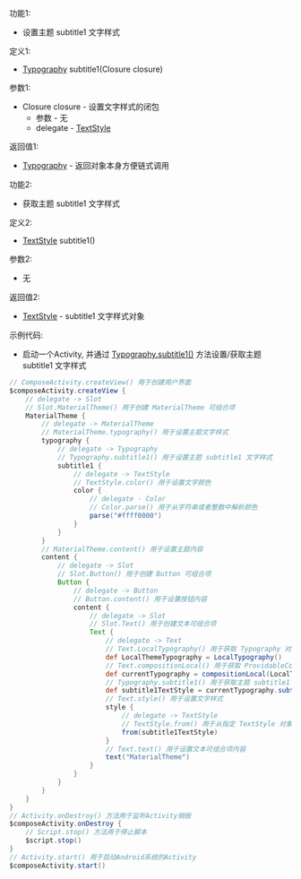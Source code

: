 功能1:

+ 设置主题 subtitle1 文字样式

定义1:

+ [Typography](/API/UI/Compose/Theme/Typography/Typography/README.md) subtitle1(Closure closure)

参数1:

+ Closure closure - 设置文字样式的闭包
    + 参数 - 无
    + delegate - [TextStyle](/API/UI/Compose/Theme/Typography/TextStyle/README.md)

返回值1:

+ [Typography](/API/UI/Compose/Theme/Typography/Typography/README.md) - 返回对象本身方便链式调用

功能2:

+ 获取主题 subtitle1 文字样式

定义2:

+ [TextStyle](/API/UI/Compose/Theme/Typography/TextStyle/README.md) subtitle1()

参数2:

+ 无

返回值2:

+ [TextStyle](/API/UI/Compose/Theme/Typography/TextStyle/README.md) - subtitle1 文字样式对象

示例代码:

+ 启动一个Activity,
  并通过 [Typography.subtitle1()](/API/UI/Compose/Theme/Typography/Typography/README.md?id=subtitle1)
  方法设置/获取主题 subtitle1 文字样式

```groovy
// ComposeActivity.createView() 用于创建用户界面
$composeActivity.createView {
    // delegate -> Slot
    // Slot.MaterialTheme() 用于创建 MaterialTheme 可组合项
    MaterialTheme {
        // delegate -> MaterialTheme
        // MaterialTheme.typography() 用于设置主题文字样式
        typography {
            // delegate -> Typography
            // Typography.subtitle1() 用于设置主题 subtitle1 文字样式
            subtitle1 {
                // delegate -> TextStyle
                // TextStyle.color() 用于设置文字颜色
                color {
                    // delegate - Color
                    // Color.parse() 用于从字符串或者整数中解析颜色
                    parse("#ffff0000")
                }
            }
        }
        // MaterialTheme.content() 用于设置主题内容
        content {
            // delegate -> Slot
            // Slot.Button() 用于创建 Button 可组合项
            Button {
                // delegate -> Button
                // Button.content() 用于设置按钮内容
                content {
                    // delegate -> Slot
                    // Slot.Text() 用于创建文本可组合项
                    Text {
                        // delegate -> Text
                        // Text.LocalTypography() 用于获取 Typography 对应的 CompositionLocal 对象
                        def LocalThemeTypography = LocalTypography()
                        // Text.compositionLocal() 用于获取 ProvidableCompositionLocal 的值
                        def currentTypography = compositionLocal(LocalThemeTypography)
                        // Typography.subtitle1() 用于获取主题 subtitle1 文字样式
                        def subtitle1TextStyle = currentTypography.subtitle1()
                        // Text.style() 用于设置文字样式
                        style {
                            // delegate -> TextStyle
                            // TextStyle.from() 用于从指定 TextStyle 对象复制属性
                            from(subtitle1TextStyle)
                        }
                        // Text.text() 用于设置文本可组合项内容
                        text("MaterialTheme")
                    }
                }
            }
        }
    }
}
// Activity.onDestroy() 方法用于监听Activity销毁
$composeActivity.onDestroy {
    // Script.stop() 方法用于停止脚本
    $script.stop()
}
// Activity.start() 用于启动Android系统的Activity
$composeActivity.start()
```